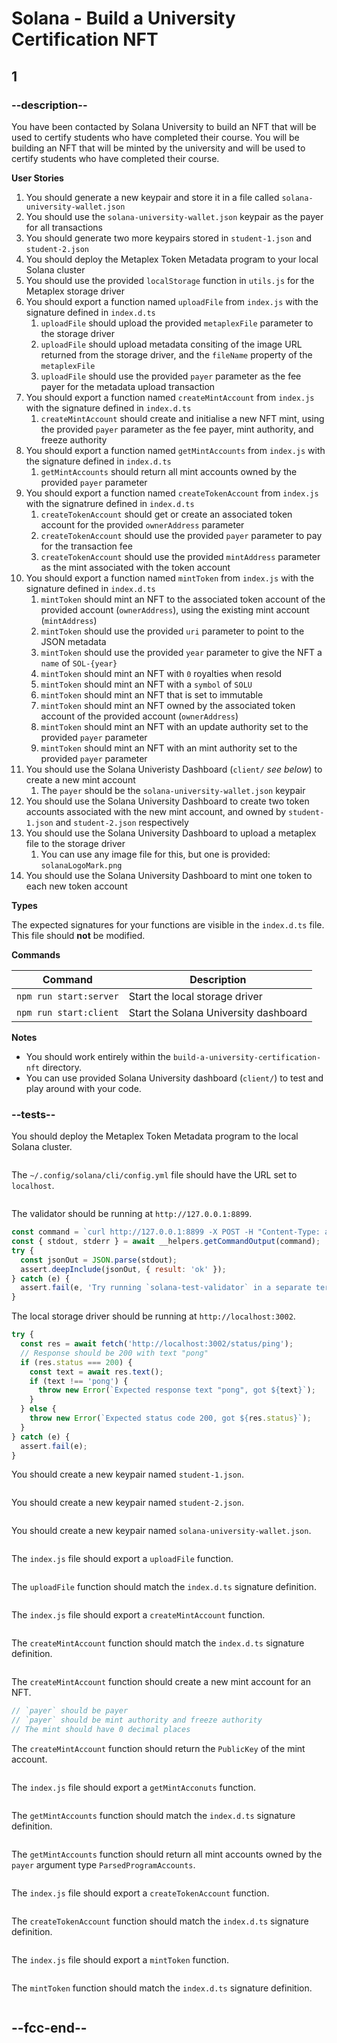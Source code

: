 # Solana - Build a University Certification NFT

## 1

### --description--

You have been contacted by Solana University to build an NFT that will be used to certify students who have completed their course. You will be building an NFT that will be minted by the university and will be used to certify students who have completed their course.

**User Stories**

1. You should generate a new keypair and store it in a file called `solana-university-wallet.json`
2. You should use the `solana-university-wallet.json` keypair as the payer for all transactions
3. You should generate two more keypairs stored in `student-1.json` and `student-2.json`
4. You should deploy the Metaplex Token Metadata program to your local Solana cluster
5. You should use the provided `localStorage` function in `utils.js` for the Metaplex storage driver
6. You should export a function named `uploadFile` from `index.js` with the signature defined in `index.d.ts`
   1. `uploadFile` should upload the provided `metaplexFile` parameter to the storage driver
   2. `uploadFile` should upload metadata consiting of the image URL returned from the storage driver, and the `fileName` property of the `metaplexFile`
   3. `uploadFile` should use the provided `payer` parameter as the fee payer for the metadata upload transaction
7. You should export a function named `createMintAccount` from `index.js` with the signature defined in `index.d.ts`
   1. `createMintAccount` should create and initialise a new NFT mint, using the provided `payer` parameter as the fee payer, mint authority, and freeze authority
8. You should export a function named `getMintAccounts` from `index.js` with the signature defined in `index.d.ts`
   1. `getMintAccounts` should return all mint accounts owned by the provided `payer` parameter
9. You should export a function named `createTokenAccount` from `index.js` with the signatrure defined in `index.d.ts`
   1. `createTokenAccount` should get or create an associated token account for the provided `ownerAddress` parameter
   2. `createTokenAccount` should use the provided `payer` parameter to pay for the transaction fee
   3. `createTokenAccount` should use the provided `mintAddress` parameter as the mint associated with the token account
10. You should export a function named `mintToken` from `index.js` with the signature defined in `index.d.ts`
    1. `mintToken` should mint an NFT to the associated token account of the provided account (`ownerAddress`), using the existing mint account (`mintAddress`)
    2. `mintToken` should use the provided `uri` parameter to point to the JSON metadata
    3. `mintToken` should use the provided `year` parameter to give the NFT a `name` of `SOL-{year}`
    4. `mintToken` should mint an NFT with `0` royalties when resold
    5. `mintToken` should mint an NFT with a `symbol` of `SOLU`
    6. `mintToken` should mint an NFT that is set to immutable
    7. `mintToken` should mint an NFT owned by the associated token account of the provided account (`ownerAddress`)
    8. `mintToken` should mint an NFT with an update authority set to the provided `payer` parameter
    9. `mintToken` should mint an NFT with an mint authority set to the provided `payer` parameter
11. You should use the Solana Univeristy Dashboard (`client/` _see below_) to create a new mint account
    1. The `payer` should be the `solana-university-wallet.json` keypair
12. You should use the Solana University Dashboard to create two token accounts associated with the new mint account, and owned by `student-1.json` and `student-2.json` respectively
13. You should use the Solana University Dashboard to upload a metaplex file to the storage driver
    1. You can use any image file for this, but one is provided: `solanaLogoMark.png`
14. You should use the Solana University Dashboard to mint one token to each new token account

**Types**

The expected signatures for your functions are visible in the `index.d.ts` file. This file should **not** be modified.

**Commands**

| Command                | Description                           |
| ---------------------- | ------------------------------------- |
| `npm run start:server` | Start the local storage driver        |
| `npm run start:client` | Start the Solana University dashboard |

**Notes**

- You should work entirely within the `build-a-university-certification-nft` directory.
- You can use provided Solana University dashboard (`client/`) to test and play around with your code.

### --tests--

You should deploy the Metaplex Token Metadata program to the local Solana cluster.

```js

```

The `~/.config/solana/cli/config.yml` file should have the URL set to `localhost`.

```js

```

The validator should be running at `http://127.0.0.1:8899`.

```js
const command = `curl http://127.0.0.1:8899 -X POST -H "Content-Type: application/json" -d '{"jsonrpc":"2.0","id":1, "method":"getHealth"}'`;
const { stdout, stderr } = await __helpers.getCommandOutput(command);
try {
  const jsonOut = JSON.parse(stdout);
  assert.deepInclude(jsonOut, { result: 'ok' });
} catch (e) {
  assert.fail(e, 'Try running `solana-test-validator` in a separate terminal');
}
```

The local storage driver should be running at `http://localhost:3002`.

```js
try {
  const res = await fetch('http://localhost:3002/status/ping');
  // Response should be 200 with text "pong"
  if (res.status === 200) {
    const text = await res.text();
    if (text !== 'pong') {
      throw new Error(`Expected response text "pong", got ${text}`);
    }
  } else {
    throw new Error(`Expected status code 200, got ${res.status}`);
  }
} catch (e) {
  assert.fail(e);
}
```

You should create a new keypair named `student-1.json`.

```js

```

You should create a new keypair named `student-2.json`.

```js

```

You should create a new keypair named `solana-university-wallet.json`.

```js

```

The `index.js` file should export a `uploadFile` function.

```js

```

The `uploadFile` function should match the `index.d.ts` signature definition.

```js

```

The `index.js` file should export a `createMintAccount` function.

```js

```

The `createMintAccount` function should match the `index.d.ts` signature definition.

```js

```

The `createMintAccount` function should create a new mint account for an NFT.

```js
// `payer` should be payer
// `payer` should be mint authority and freeze authority
// The mint should have 0 decimal places
```

The `createMintAccount` function should return the `PublicKey` of the mint account.

```js

```

The `index.js` file should export a `getMintAcconuts` function.

```js

```

The `getMintAccounts` function should match the `index.d.ts` signature definition.

```js

```

The `getMintAccounts` function should return all mint accounts owned by the `payer` argument type `ParsedProgramAccounts`.

```js

```

The `index.js` file should export a `createTokenAccount` function.

```js

```

The `createTokenAccount` function should match the `index.d.ts` signature definition.

```js

```

The `index.js` file should export a `mintToken` function.

```js

```

The `mintToken` function should match the `index.d.ts` signature definition.

```js

```

## --fcc-end--
